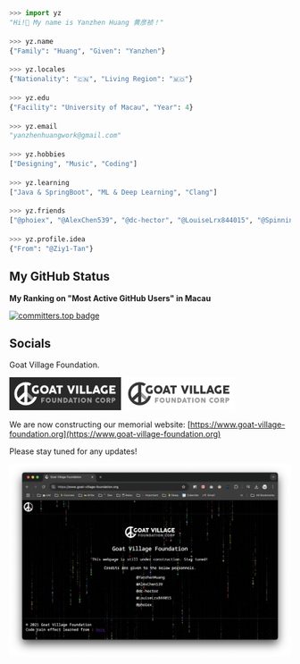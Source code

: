 ```python
>>> import yz
"Hi!👋 My name is Yanzhen Huang 黄彦祯！"

>>> yz.name
{"Family": "Huang", "Given": "Yanzhen"}

>>> yz.locales
{"Nationality": "🇨🇳", "Living Region": "🇲🇴"}

>>> yz.edu
{"Facility": "University of Macau", "Year": 4}

>>> yz.email
"yanzhenhuangwork@gmail.com"

>>> yz.hobbies
["Designing", "Music", "Coding"]

>>> yz.learning
["Java & SpringBoot", "ML & Deep Learning", "Clang"]

>>> yz.friends
["@phoiex", "@AlexChen539", "@dc-hector", "@LouiseLrx844015", "@SpinningMai"]

>>> yz.profile.idea
{"From": "@Ziy1-Tan"}
```

## My GitHub Status

**My Ranking on "Most Active GitHub Users" in Macau**

[![committers.top badge](https://user-badge.committers.top/macau/YanzhenHuang.svg)](https://user-badge.committers.top/macau/YanzhenHuang)

## Socials
Goat Village Foundation. 

<img src="assets/Goat_Village_Dark.png" alt="drawing" style="width:200px;"/> <img src="assets/Goat_Village_Light.png" alt="drawing" style="width:200px;"/>

We are now constructing our memorial website: [https://www.goat-village-foundation.org](https://www.goat-village-foundation.org)

Please stay tuned for any updates!

![Goat Village Website Screenshot](assets/Goat_Village_Website.png)



